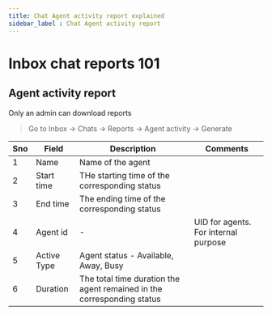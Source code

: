 ```yaml
---
title: Chat Agent activity report explained
sidebar_label : Chat Agent activity report
---
```

# Inbox chat reports 101

## Agent activity report

Only an admin can download reports
> Go to Inbox -> Chats -> Reports -> Agent activity -> Generate

|Sno|Field        |Description                  |Comments |
|---|------------ |-----------------------------|---------|
|1|Name|Name of the agent||
|2|Start time|THe starting time of the corresponding status||
|3|End time|The ending time of the corresponding status||
|4|Agent id|-| UID for agents. For internal purpose|
|5|Active Type|Agent status - Available, Away, Busy||
|6|Duration|The total time duration the agent remained in the corresponding status||